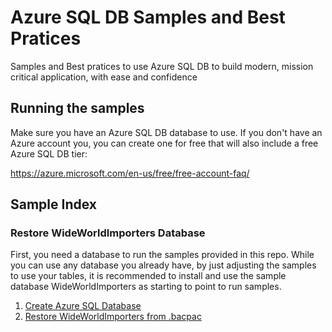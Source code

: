 # Azure SQL DB Samples and Best Pratices

Samples and Best pratices to use Azure SQL DB to build modern, mission critical application, with ease and confidence

## Running the samples

Make sure you have an Azure SQL DB database to use. If you don't have an Azure account you, you can create one for free that will also include a free Azure SQL DB tier:

https://azure.microsoft.com/en-us/free/free-account-faq/

## Sample Index

### Restore WideWorldImporters Database

First, you need a database to run the samples provided in this repo. While you can use any database you already have, by just adjusting the samples to use your tables, it is recommended to install and use the sample database WideWorldImporters as starting to point to run samples.

1. [Create Azure SQL Database](https://docs.microsoft.com/en-us/azure/sql-database/sql-database-single-database-get-started?tabs=azure-portal)
2. [Restore WideWorldImporters from .bacpac](./general/01-restore-database)

